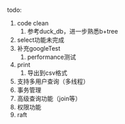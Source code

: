 todo:
1. code clean
   1. 参考duck_db，进一步熟悉b+tree
3. select功能未完成
4. 补充googleTest
   1. performance测试
5. print
   1. 导出到csv格式
6. 支持多用户查询（多线程）
7. 事务管理
8. 高级查询功能（join等）
9. 权限功能
10. raft